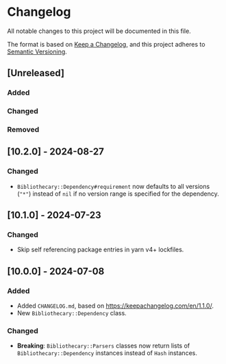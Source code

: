 # Changelog

All notable changes to this project will be documented in this file.

The format is based on [Keep a Changelog](https://keepachangelog.com/en/1.1.0/),
and this project adheres to [Semantic Versioning](https://semver.org/spec/v2.0.0.html).

## [Unreleased]

### Added

### Changed

### Removed

## [10.2.0] - 2024-08-27

### Changed

- `Bibliothecary::Dependency#requirement` now defaults to all versions (`"*"`) instead of `nil` if no version range is specified for the dependency.

## [10.1.0] - 2024-07-23

### Changed

- Skip self referencing package entries in yarn v4+ lockfiles.

## [10.0.0] - 2024-07-08

### Added

- Added `CHANGELOG.md`, based on https://keepachangelog.com/en/1.1.0/.
- New `Bibliothecary::Dependency` class.

### Changed

- **Breaking**: `Bibliothecary::Parsers` classes now return lists of `Bibliothecary::Dependency`
  instances instead of `Hash` instances.

